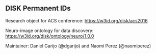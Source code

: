 ## DISK Permanent IDs

Research object for ACS conference: https://w3id.org/disk/acs2016

Neuro-image ontology for data discovery: https://w3id.org/disk/ontology/neuro/1.0.0

Maintainer: Daniel Garijo (@dgarijo) and Naomi Perez (@naomiperez)
